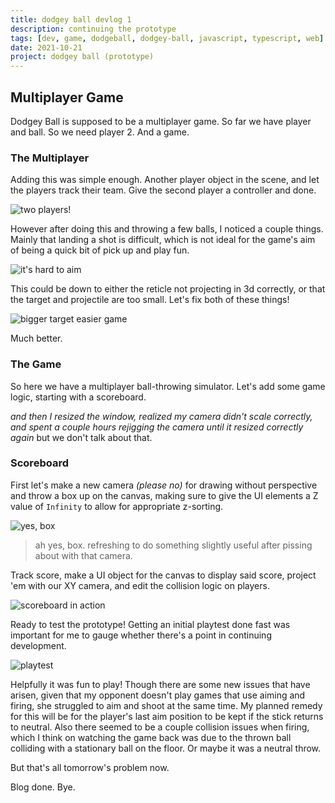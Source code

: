 ```yaml
---
title: dodgey ball devlog 1
description: continuing the prototype
tags: [dev, game, dodgeball, dodgey-ball, javascript, typescript, web]
date: 2021-10-21
project: dodgey ball (prototype)
---
```


## Multiplayer Game

Dodgey Ball is supposed to be a multiplayer game. So far we have player and ball. So we need player 2. And a game.

### The Multiplayer

Adding this was simple enough. Another player object in the scene, and let the players track their team. Give the second player a controller and done.

![two players!](/blog/img/dodgey-ball/2-players.gif)

However after doing this and throwing a few balls, I noticed a couple things. Mainly that landing a shot is difficult, which is not ideal for the game's aim of being a quick bit of pick up and play fun.

![it's hard to aim](/blog/img/dodgey-ball/hard-to-aim.gif)

This could be down to either the reticle not projecting in 3d correctly, or that the target and projectile are too small. Let's fix both of these things!

![bigger target easier game](/blog/img/dodgey-ball/easy-throw.gif)

Much better.

### The Game
So here we have a multiplayer ball-throwing simulator. Let's add some game logic, starting with a scoreboard.

*and then I resized the window, realized my camera didn't scale correctly, and spent a couple hours rejigging the camera until it resized correctly again* but we don't talk about that.

### Scoreboard

First let's make a new camera *(please no)* for drawing without perspective and throw a box up on the canvas, making sure to give the UI elements a Z value of `Infinity` to allow for appropriate z-sorting.

![yes, box](/blog/img/dodgey-ball/BOX.png)
>ah yes, box. refreshing to do something slightly useful after pissing about with that camera.

Track score, make a UI object for the canvas to display said score, project 'em with our XY camera, and edit the collision logic on players.

![scoreboard in action](/blog/img/dodgey-ball/scoreboard.gif)

Ready to test the prototype! Getting an initial playtest done fast was important for me to gauge whether there's a point in continuing development.

![playtest](/blog/img/dodgey-ball/playtest2.gif)

Helpfully it was fun to play! Though there are some new issues that have arisen, given that my opponent doesn't play games that use aiming and firing, she struggled to aim and shoot at the same time. My planned remedy for this will be for the player's last aim position to be kept if the stick returns to neutral. Also there seemed to be a couple collision issues when firing, which I think on watching the game back was due to the thrown ball colliding with a stationary ball on the floor. Or maybe it was a neutral throw.

But that's all tomorrow's problem now.

Blog done.
Bye.